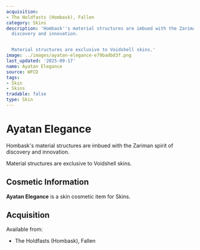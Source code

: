 ```yaml
---
acquisition:
- The Holdfasts (Hombask), Fallen
category: Skins
description: 'Hombask''s material structures are imbued with the Zariman spirit of
  discovery and innovation.


  Material structures are exclusive to Voidshell skins.'
image: ../images/ayatan-elegance-e79badbd3f.png
last_updated: '2025-09-17'
name: Ayatan Elegance
source: WFCD
tags:
- Skin
- Skins
tradable: false
type: Skin
---
```


# Ayatan Elegance

Hombask's material structures are imbued with the Zariman spirit of discovery and innovation.

Material structures are exclusive to Voidshell skins.

## Cosmetic Information

**Ayatan Elegance** is a skin cosmetic item for Skins.

## Acquisition

Available from:
- The Holdfasts (Hombask), Fallen

